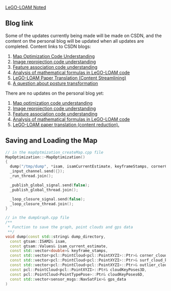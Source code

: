 [LeGO-LOAM Noted](https://github.com/wykxwyc/LeGO-LOAM_NOTED)

## Blog link

Some of the updates currently being made will be made on CSDN, and the content on the personal blog will be updated when all updates are completed. Content links to CSDN blogs:

1. [Map Optimization Code Understanding](https://blog.csdn.net/wykxwyc/article/details/98316127)
2. [Image reprojection code understanding](https://blog.csdn.net/wykxwyc/article/details/98317100)
3. [Feature association code understanding](https://blog.csdn.net/wykxwyc/article/details/98317544)
4. [Analysis of mathematical formulas in LeGO-LOAM code](https://blog.csdn.net/wykxwyc/article/details/98318294)
5. [LeGO-LOAM Paper Translation (Content Streamlining)](https://blog.csdn.net/wykxwyc/article/details/89605721)
6. [A question about posture transformation](https://blog.csdn.net/wykxwyc/article/details/101712524)

There are no updates on the personal blog yet:

1. [Map optimization code understanding](https://wykxwyc.github.io/2019/01/21/LeGO-LOAM-code-review-mapOptmization/)
2. [Image reprojection code understanding](https://wykxwyc.github.io/2019/01/23/LeGO-LOAM-code-review-imageProjection/)
3. [Feature association code understanding](https://wykxwyc.github.io/2019/01/24/LeGO-LOAM-code-review-featureAssociation/)
4. [Analysis of mathematical formulas in LeGO-LOAM code](https://wykxwyc.github.io/2019/08/01/The-Math-Formula-in-LeGO-LOAM/)
5. [LeGO-LOAM paper translation (content reduction).](https://wykxwyc.github.io/2019/04/26/LeGO-LOAM-Paper-Traslation-and-Summary/)

## Saving and Loading the Map

```cpp
// in the mapOptmization_createMap.cpp file
MapOptimization::~MapOptimization()
{
  dump("/tmp/dump", *isam, isamCurrentEstimate, keyframeStamps, cornerCloudKeyFrames, surfCloudKeyFrames, outlierCloudKeyFrames, cloudKeyPoses3D, cloudKeyPoses6D, gps_data);
  _input_channel.send({});
  _run_thread.join();

  _publish_global_signal.send(false);
  _publish_global_thread.join();

  _loop_closure_signal.send(false);
  _loop_closure_thread.join();
}

// in the dumpGraph.cpp file
/**
 * Function to save the graph, point clouds and gps data
 **/
void dump(const std::string& dump_directory,
  const gtsam::ISAM2& isam,
  const gtsam::Values& isam_current_estimate,
  const std::vector<double>& keyframe_stamps,
  const std::vector<pcl::PointCloud<pcl::PointXYZI>::Ptr>& corner_cloud_keyframes,
  const std::vector<pcl::PointCloud<pcl::PointXYZI>::Ptr>& surf_cloud_keyframes,
  const std::vector<pcl::PointCloud<pcl::PointXYZI>::Ptr>& outlier_cloud_keyframes,
  const pcl::PointCloud<pcl::PointXYZI>::Ptr& cloudKeyPoses3D,
  const pcl::PointCloud<PointTypePose>::Ptr& cloudKeyPoses6D,
  const std::vector<sensor_msgs::NavSatFix>& gps_data
)
```
